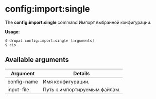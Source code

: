 # config:import:single
The **config:import:single** command Импорт выбранной конфигурации.

**Usage:**
```
$ drupal config:import:single [arguments] 
$ cis  
```

## Available arguments
Argument | Details
---------|-------------
config-name | Имя конфигурации.
input-file | Путь к импортируемым файлам.

